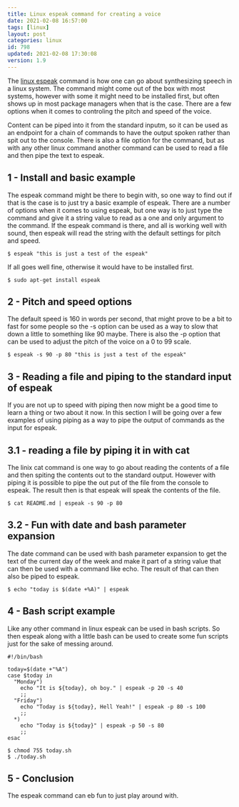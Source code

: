 ```yaml
---
title: Linux espeak command for creating a voice
date: 2021-02-08 16:57:00
tags: [linux]
layout: post
categories: linux
id: 798
updated: 2021-02-08 17:30:08
version: 1.9
---
```


The [linux espeak](https://linux.die.net/man/1/espeak) command is how one can go about synthesizing speech in a linux system. The command might come out of the box with most systems, however with some it might need to be installed first, but often shows up in most package managers when that is the case. There are a few options when it comes to controling the pitch and speed of the voice. 

Content can be piped into it from the standard inputm, so it can be used as an endpoint for a chain of commands to have the output spoken rather than spit out to the console. There is also a file option for the command, but as with any other linux command another command can be used to read a file and then pipe the text to espeak.

<!-- more -->

## 1 - Install and basic example

The espeak command might be there to begin with, so one way to find out if that is the case is to just try a basic example of espeak. There are a number of options when it comes to using espeak, but one way is to just type the command and give it a string value to read as a one and only argument to the command. If the espeak command is there, and all is working well with sound, then espeak will read the string with the default settings for pitch and speed.

```
$ espeak "this is just a test of the espeak"
```

If all goes well fine, otherwise it would have to be installed first.

```
$ sudo apt-get install espeak
```

## 2 - Pitch and speed options

The default speed is 160 in words per second, that might prove to be a bit to fast for some people so the -s option can be used as a way to slow that down a little to something like 90 maybe. There is also the -p option that can be used to adjust the pitch of the voice on a 0 to 99 scale.

```
$ espeak -s 90 -p 80 "this is just a test of the espeak"
```

## 3 - Reading a file and piping to the standard input of espeak

If you are not up to speed with piping then now might be a good time to learn a thing or two about it now. In this section I will be going over a few examples of using piping as a way to pipe the output of commands as the input for espeak.

## 3.1 - reading a file by piping it in with cat

The linix cat command is one way to go about reading the contents of a file and then spiting the contents out to the standard output. However with piping it is possible to pipe the out put of the file from the console to espeak. The result then is that espeak will speak the contents of the file.

```
$ cat README.md | espeak -s 90 -p 80
```

## 3.2 - Fun with date and bash parameter expansion

The date command can be used with bash parameter expansion to get the text of the current day of the week and make it part of a string value that can then be used with a command like echo. The result of that can then also be piped to espeak.

```
$ echo "today is $(date +%A)" | espeak
```

## 4 - Bash script example

Like any other command in linux espeak can be used in bash scripts. So then espeak along with a little bash can be used to create some fun scripts just for the sake of messing around.

```
#!/bin/bash
 
today=$(date +"%A")
case $today in
  "Monday")
    echo "It is ${today}, oh boy." | espeak -p 20 -s 40
    ;;
  "Friday")
    echo "Today is ${today}, Hell Yeah!" | espeak -p 80 -s 100
    ;;
  *)
    echo "Today is ${today}" | espeak -p 50 -s 80
    ;;
esac
```

```
$ chmod 755 today.sh
$ ./today.sh
```

## 5 - Conclusion

The espeak command can eb fun to just play around with.